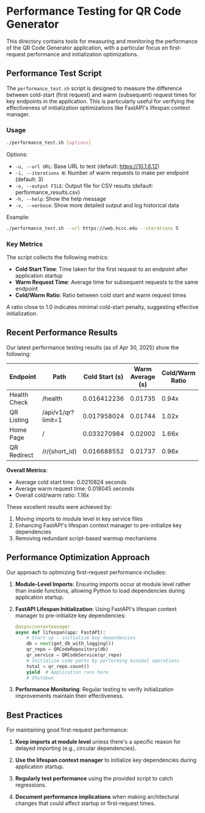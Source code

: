# Performance Testing for QR Code Generator

This directory contains tools for measuring and monitoring the performance of the QR Code Generator application, with a particular focus on first-request performance and initialization optimizations.

## Performance Test Script

The `performance_test.sh` script is designed to measure the difference between cold-start (first request) and warm (subsequent) request times for key endpoints in the application. This is particularly useful for verifying the effectiveness of initialization optimizations like FastAPI's lifespan context manager.

### Usage

```bash
./performance_test.sh [options]
```

Options:
- `-u, --url URL`: Base URL to test (default: https://10.1.6.12)
- `-i, --iterations N`: Number of warm requests to make per endpoint (default: 3)
- `-o, --output FILE`: Output file for CSV results (default: performance_results.csv)
- `-h, --help`: Show the help message
- `-v, --verbose`: Show more detailed output and log historical data

Example:
```bash
./performance_test.sh --url https://web.hccc.edu --iterations 5
```

### Key Metrics

The script collects the following metrics:
- **Cold Start Time**: Time taken for the first request to an endpoint after application startup
- **Warm Request Time**: Average time for subsequent requests to the same endpoint
- **Cold/Warm Ratio**: Ratio between cold start and warm request times

A ratio close to 1.0 indicates minimal cold-start penalty, suggesting effective initialization.

## Recent Performance Results

Our latest performance testing results (as of Apr 30, 2025) show the following:

| Endpoint      | Path                | Cold Start (s) | Warm Average (s) | Cold/Warm Ratio |
|---------------|---------------------|----------------|------------------|-----------------|
| Health Check  | /health            | 0.016412236    | 0.01735          | 0.94x           |
| QR Listing    | /api/v1/qr?limit=1 | 0.017958024    | 0.01744          | 1.02x           |
| Home Page     | /                  | 0.033270984    | 0.02002          | 1.66x           |
| QR Redirect   | /r/{short_id}      | 0.016688552    | 0.01737          | 0.96x           |

**Overall Metrics**:
- Average cold start time: 0.0210824 seconds
- Average warm request time: 0.018045 seconds
- Overall cold/warm ratio: 1.16x

These excellent results were achieved by:
1. Moving imports to module level in key service files
2. Enhancing FastAPI's lifespan context manager to pre-initialize key dependencies
3. Removing redundant script-based warmup mechanisms

## Performance Optimization Approach

Our approach to optimizing first-request performance includes:

1. **Module-Level Imports**: Ensuring imports occur at module level rather than inside functions, allowing Python to load dependencies during application startup.

2. **FastAPI Lifespan Initialization**: Using FastAPI's lifespan context manager to pre-initialize key dependencies:
   ```python
   @asynccontextmanager
   async def lifespan(app: FastAPI):
       # Start up - initialize key dependencies
       db = next(get_db_with_logging())
       qr_repo = QRCodeRepository(db)
       qr_service = QRCodeService(qr_repo)
       # Initialize code paths by performing minimal operations
       total = qr_repo.count()
       yield  # Application runs here
       # Shutdown
   ```

3. **Performance Monitoring**: Regular testing to verify initialization improvements maintain their effectiveness.

## Best Practices

For maintaining good first-request performance:

1. **Keep imports at module level** unless there's a specific reason for delayed importing (e.g., circular dependencies).

2. **Use the lifespan context manager** to initialize key dependencies during application startup.

3. **Regularly test performance** using the provided script to catch regressions.

4. **Document performance implications** when making architectural changes that could affect startup or first-request times. 